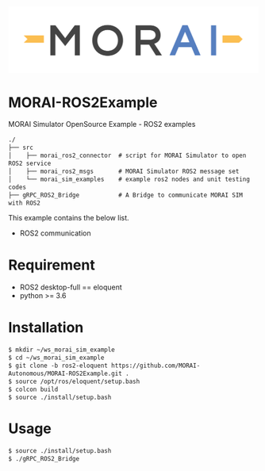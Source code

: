 [![MORAILog](./docs/MORAI_Logo.png)](https://www.morai.ai)
# MORAI-ROS2Example
MORAI Simulator OpenSource Example - ROS2 examples
```
./
├── src          
│    ├── morai_ros2_connector  # script for MORAI Simulator to open ROS2 service
│    ├── morai_ros2_msgs       # MORAI Simulator ROS2 message set
│    └── morai_sim_examples    # example ros2 nodes and unit testing codes
├── gRPC_ROS2_Bridge           # A Bridge to communicate MORAI SIM with ROS2

```

This example contains the below list.
  - ROS2 communication

# Requirement
- ROS2 desktop-full == eloquent
- python >= 3.6

# Installation
```
$ mkdir ~/ws_morai_sim_example
$ cd ~/ws_morai_sim_example
$ git clone -b ros2-eloquent https://github.com/MORAI-Autonomous/MORAI-ROS2Example.git .
$ source /opt/ros/eloquent/setup.bash
$ colcon build
$ source ./install/setup.bash
```
# Usage
```
$ source ./install/setup.bash
$ ./gRPC_ROS2_Bridge
```

